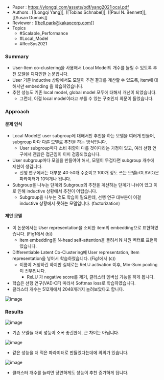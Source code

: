 - Paper : <https://ylongqi.com/assets/pdf/yang2021local.pdf>
- Authors : [[Longqi Yang]], [[Tobias Schnabel]], [[Paul N. Bennett]], [[Susan Dumais]]
- Reviewer : [[bell.park@kakaocorp.com]]
- Topics
  - #Scalable_Performance
  - #Local_Model
  - #RecSys2021

### Summary

- User-Item co-clustering을 사용해서 Local Model의 개수를 늘릴 수 있도록 추천 모델을 디자인한 논문입니다.
- User 기준 inductive 상황에서도 모델이 추천 결과를 계산할 수 있도록, item에 대해서만 embedding 을 학습하였습니다.
- 추천 성능도 기존 local model, global model 모두에 대해서 개선이 되었습니다.
  - 그런데, 이걸 local model이라고 부를 수 있는 구조인지 의문이 들었습니다.

### Approach

#### 문제 인식

- Local Model은 user subgroup에 대해서만 추천을 하는 모델을 여러개 만들어, subgroup 마다 다른 모델로 추천을 하는 방식입니다.
  - User subgroup마다 소비 취향이 다를 것이다라는 가정이 있고, 여러 선행 연구에서 괜찮은 접근임이 이미 검증되었습니다.
- User subgroup마다 모델을 만들어야 해서, 모델이 무겁다면 subgroup 개수에 제한이 생깁니다.
  - 선행 연구에서는 대부분 40-50개 수준이고 100개 정도 쓰는 모델(rGLSVD)은 파라미터가 10억개나 됩니다.
- Subgroup을 나누는 단계와 Subgroup의 추천을 계산하는 단계가 나뉘어 있고 이로 인해 inductive 상황에서 추천이 어렵습니다.
  - Subgroup을 나누는 것도 학습이 필요한데, 선행 연구 대부분이 이걸 inductive 상황에서 못하는 모델입니다. (factorization)

#### 제안 모델

- 이 논문에서는 User representation을 소비한 item의 embedding으로 표현하였습니다. (Fig1에서 (b))
  - item embedding을 N-head self-attention을 돌려서 N 차원 벡터로 표현하였습니다.
- Differentiable Latent Co-Clustering에 User representation, Item representation을 넣어서 학습하였습니다. (Fig1에서 (c))
  - 이름이 거창하긴 하지만 실제로는 ReLU activation 이후, Min-Sum pooling이 전부입니다.
    - ReLU 가 negative score를 제거, 클러스터 멤버십 기능을 하게 됩니다.
- 학습은 선행 연구(VAE-CF) 따라서 Softmax loss로 학습하였습니다.
- 클러스터 개수는 512개에서 2048개까지 늘려보았다고 합니다.

![image](https://user-images.githubusercontent.com/38134957/165453119-86f76cbe-a56d-4fb5-b5eb-548e35e49394.png)

### Results

![image](https://user-images.githubusercontent.com/38134957/165453125-67be3ed8-fe00-46dd-a645-b3ec4c7b52b2.png)

- 기존 모델들 대비 성능이 소폭 좋긴한데, 큰 차이는 아닙니다.

![image](https://user-images.githubusercontent.com/38134957/165453135-058c39a8-67d8-4174-b41e-21aae392bc14.png)

- 같은 성능을 더 적은 파라미터로 만들었다는데에 의의가 있습니다.

![image](https://user-images.githubusercontent.com/38134957/165453142-8e4006b4-1db4-4b96-b07d-5927f9ac7e62.png)

- 클러스터 개수를 늘리면 당연하게도 성능이 추천 증가하게 됩니다.

